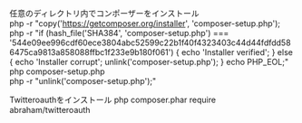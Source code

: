 
任意のディレクトリ内でコンポーザーをインストール<br>
  php -r "copy('https://getcomposer.org/installer', 'composer-setup.php');<br>
  php -r "if (hash_file('SHA384', 'composer-setup.php') === '544e09ee996cdf60ece3804abc52599c22b1f40f4323403c44d44fdfdd586475ca9813a858088ffbc1f233e9b180f061') { echo 'Installer verified'; } else { echo 'Installer corrupt'; unlink('composer-setup.php'); } echo PHP_EOL;"<br>
  php composer-setup.php<br>
  php -r "unlink('composer-setup.php');"<br>

Twitteroauthをインストール
  php composer.phar require abraham/twitteroauth
